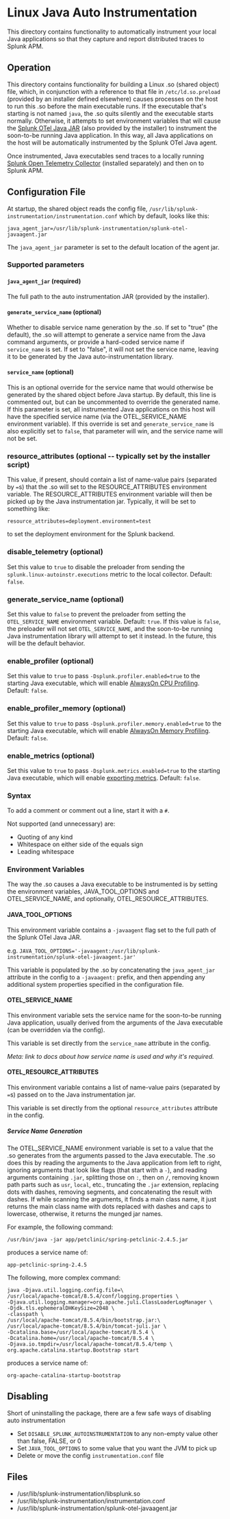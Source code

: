 # Linux Java Auto Instrumentation

This directory contains functionality to automatically instrument your local Java applications so that they capture and
report distributed traces to Splunk APM.

## Operation

This directory contains functionality for building a Linux .so (shared object) file, which, in conjunction with a
reference to that file in
`/etc/ld.so.preload` (provided by an installer defined elsewhere) causes processes on the host to run this .so before
the main executable runs. If the executable that's starting is not named `java`, the .so quits silently and the
executable starts normally. Otherwise, it attempts to set environment variables that will cause the
[Splunk OTel Java JAR](https://github.com/signalfx/splunk-otel-java) (also provided by the installer) to instrument the
soon-to-be running Java application. In this way, all Java applications on the host will be automatically instrumented
by the Splunk OTel Java agent.

Once instrumented, Java executables send traces to a locally running
[Splunk Open Telemetry Collector](https://github.com/signalfx/splunk-otel-collector)
(installed separately) and then on to Splunk APM.

## Configuration File

At startup, the shared object reads the config file, `/usr/lib/splunk-instrumentation/instrumentation.conf` which by
default, looks like this:

```
java_agent_jar=/usr/lib/splunk-instrumentation/splunk-otel-javaagent.jar
```

The `java_agent_jar` parameter is set to the default location of the agent jar.

### Supported parameters

#### `java_agent_jar` (required)

The full path to the auto instrumentation JAR (provided by the installer).

#### `generate_service_name` (optional)

Whether to disable service name generation by the .so. If set to "true" (the default), the .so will attempt to generate
a service name from the Java command arguments, or provide a hard-coded service name if `service_name` is set. If set to
"false", it will not set the service name, leaving it to be generated by the Java auto-instrumentation library.

#### `service_name` (optional)

This is an optional override for the service name that would otherwise be generated by the shared object before Java
startup. By default, this line is commented out, but can be uncommented to override the generated name. If this
parameter is set, all instrumented Java applications on this host will have the specified service name (via the
OTEL_SERVICE_NAME environment variable). If this override is set and `generate_service_name` is also explicitly set to
`false`, that parameter will win, and the service name will not be set.

### resource_attributes (optional -- typically set by the installer script)

This value, if present, should contain a list of name-value pairs (separated by `=`s) that the .so will set to the
RESOURCE_ATTRIBUTES environment variable. The RESOURCE_ATTRIBUTES environment variable will then be picked up by the
Java instrumentation jar. Typically, it will be set to something like:

`resource_attributes=deployment.environment=test`

to set the deployment environment for the Splunk backend.

### disable_telemetry (optional)

Set this value to `true` to disable the preloader from sending the `splunk.linux-autoinstr.executions` metric to the
local collector. Default: `false`.

### generate_service_name (optional)

Set this value to `false` to prevent the preloader from setting the `OTEL_SERVICE_NAME` environment variable.
Default: `true`. If this value is `false`, the preloader will not set `OTEL_SERVICE_NAME`, and the soon-to-be running
Java instrumentation library will attempt to set it instead. In the future, this will be the default behavior.

### enable_profiler (optional)

Set this value to `true` to pass `-Dsplunk.profiler.enabled=true` to the starting Java executable, which will enable
[AlwaysOn CPU Profiling](https://docs.splunk.com/Observability/apm/profiling/get-data-in-profiling.html).
Default: `false`.

### enable_profiler_memory (optional)

Set this value to `true` to pass `-Dsplunk.profiler.memory.enabled=true` to the starting Java executable, which will
enable
[AlwaysOn Memory Profiling](https://docs.splunk.com/Observability/apm/profiling/get-data-in-profiling.html).
Default: `false`.

### enable_metrics (optional)

Set this value to `true` to pass `-Dsplunk.metrics.enabled=true` to the starting Java executable, which will enable
[exporting metrics](https://github.com/signalfx/splunk-otel-java/blob/main/docs/metrics.md). Default: `false`.

### Syntax

To add a comment or comment out a line, start it with a `#`.

Not supported (and unnecessary) are:

* Quoting of any kind
* Whitespace on either side of the equals sign
* Leading whitespace

### Environment Variables

The way the .so causes a Java executable to be instrumented is by setting the environment variables, JAVA_TOOL_OPTIONS
and OTEL_SERVICE_NAME, and optionally, OTEL_RESOURCE_ATTRIBUTES.

#### JAVA_TOOL_OPTIONS

This environment variable contains a `-javaagent` flag set to the full path of the Splunk OTel Java JAR.

e.g. `JAVA_TOOL_OPTIONS='-javaagent:/usr/lib/splunk-instrumentation/splunk-otel-javaagent.jar'`

This variable is populated by the .so by concatenating the `java_agent_jar` attribute in the config to a `-javaagent:`
prefix, and then appending any additional system properties specified in the configuration file.

#### OTEL_SERVICE_NAME

This environment variable sets the service name for the soon-to-be running Java application, usually derived from the
arguments of the Java executable (can be overridden via the config).

This variable is set directly from the `service_name` attribute in the config.

_Meta: link to docs about how service name is used and why it's required._

#### OTEL_RESOURCE_ATTRIBUTES

This environment variable contains a list of name-value pairs (separated by `=`s) passed on to the Java instrumentation
jar.

This variable is set directly from the optional `resource_attributes` attribute in the config.

##### Service Name Generation

The OTEL_SERVICE_NAME environment variable is set to a value that the .so generates from the arguments passed to the
Java executable. The .so does this by reading the arguments to the Java application from left to right, ignoring
arguments that look like flags (that start with a `-`), and reading arguments containing `.jar`, splitting those on `:`,
then on `/`, removing known path parts such as `usr`, `local`, etc., truncating the `.jar` extension, replacing dots
with dashes, removing segments, and concatenating the result with dashes. If while scanning the arguments, it finds a
main class name, it just returns the main class name with dots replaced with dashes and caps to lowercase, otherwise,
it returns the munged jar names.

For example, the following command:

```
/usr/bin/java -jar app/petclinic/spring-petclinic-2.4.5.jar
```

produces a service name of:

```
app-petclinic-spring-2.4.5
```

The following, more complex command:

```
java -Djava.util.logging.config.file=\
/usr/local/apache-tomcat/8.5.4/conf/logging.properties \
-Djava.util.logging.manager=org.apache.juli.ClassLoaderLogManager \
-Djdk.tls.ephemeralDHKeySize=2048 \
-classpath \
/usr/local/apache-tomcat/8.5.4/bin/bootstrap.jar:\
/usr/local/apache-tomcat/8.5.4/bin/tomcat-juli.jar \
-Dcatalina.base=/usr/local/apache-tomcat/8.5.4 \
-Dcatalina.home=/usr/local/apache-tomcat/8.5.4 \
-Djava.io.tmpdir=/usr/local/apache-tomcat/8.5.4/temp \
org.apache.catalina.startup.Bootstrap start
```

produces a service name of:

```
org-apache-catalina-startup-bootstrap
```

## Disabling

Short of uninstalling the package, there are a few safe ways of disabling auto instrumentation

* Set `DISABLE_SPLUNK_AUTOINSTRUMENTATION` to any non-empty value other than false, FALSE, or 0
* Set `JAVA_TOOL_OPTIONS` to some value that you want the JVM to pick up
* Delete or move the config `instrumentation.conf` file

## Files

* /usr/lib/splunk-instrumentation/libsplunk.so
* /usr/lib/splunk-instrumentation/instrumentation.conf
* /usr/lib/splunk-instrumentation/splunk-otel-javaagent.jar
